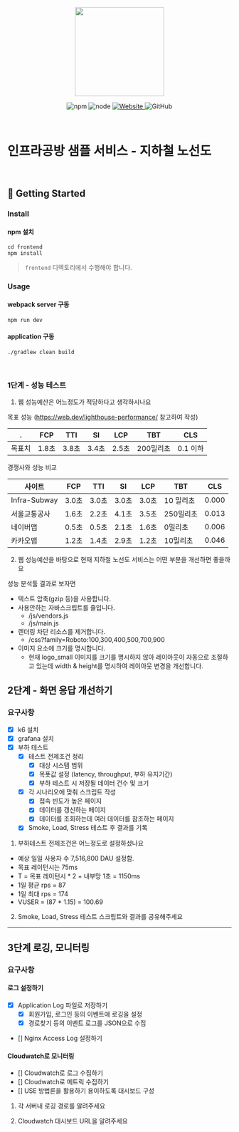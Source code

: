 <p align="center">
    <img width="200px;" src="https://raw.githubusercontent.com/woowacourse/atdd-subway-admin-frontend/master/images/main_logo.png"/>
</p>
<p align="center">
  <img alt="npm" src="https://img.shields.io/badge/npm-%3E%3D%205.5.0-blue">
  <img alt="node" src="https://img.shields.io/badge/node-%3E%3D%209.3.0-blue">
  <a href="https://edu.nextstep.camp/c/R89PYi5H" alt="nextstep atdd">
    <img alt="Website" src="https://img.shields.io/website?url=https%3A%2F%2Fedu.nextstep.camp%2Fc%2FR89PYi5H">
  </a>
  <img alt="GitHub" src="https://img.shields.io/github/license/next-step/atdd-subway-service">
</p>

<br>

# 인프라공방 샘플 서비스 - 지하철 노선도

<br>

## 🚀 Getting Started

### Install
#### npm 설치
```
cd frontend
npm install
```
> `frontend` 디렉토리에서 수행해야 합니다.

### Usage
#### webpack server 구동
```
npm run dev
```
#### application 구동
```
./gradlew clean build
```
<br>


### 1단계 - 성능 테스트
1. 웹 성능예산은 어느정도가 적당하다고 생각하시나요

목표 성능 (https://web.dev/lighthouse-performance/ 참고하여 작성)

| .   | FCP  | TTI  | SI   | LCP  | TBT    | CLS    |
|-----|------|------|------|------|--------|--------|
| 목표치 | 1.8초 | 3.8초 | 3.4초 | 2.5초 | 200밀리초 | 0.1 이하 |

경쟁사와 성능 비교

| 사이트            | FCP  | TTI  | SI   | LCP  | TBT    | CLS   |
|----------------|------|------|------|------|--------|-------|
| Infra-Subway | 3.0초 | 3.0초 | 3.0초 | 3.0초 | 10 밀리초 | 0.000 |
| 서울교통공사    | 1.6초 | 2.2초 | 4.1초 | 3.5초 | 250밀리초 | 0.013 |
| 네이버맵      | 0.5초 | 0.5초 | 2.1초 | 1.6초 | 0밀리초   | 0.006 |
| 카카오맵      | 1.2초 | 1.4초 | 2.9초 | 1.2초 | 10밀리초  | 0.046 |

2. 웹 성능예산을 바탕으로 현재 지하철 노선도 서비스는 어떤 부분을 개선하면 좋을까요

성능 분석툴 결과로 보자면
- 텍스트 압축(gzip 등)을 사용합니다.
- 사용안하는 자바스크립트를 줄입니다.
  - /js/vendors.js
  - /js/main.js
- 렌더링 차단 리소스를 제거합니다.
  - /css?family=Roboto:100,300,400,500,700,900
- 이미지 요소에 크기를 명시합니다.
  - 현재 logo_small 이미지를 크기를 명시하지 않아 레이아웃이 자동으로 조절하고 있는데 width & height를 명시하여 레이아웃 변경을 개선합니다. 


## 2단계 - 화면 응답 개선하기
### 요구사항
- [x] k6 설치
- [x] grafana 설치
- [x] 부하 테스트
  - [x] 테스트 전제조건 정리
    - [x] 대상 시스템 범위
    - [x] 목푯값 설정 (latency, throughput, 부하 유지기간)
    - [x] 부하 테스트 시 저장될 데이터 건수 및 크기
  - [x] 각 시나리오에 맞춰 스크립트 작성
    - [x] 접속 빈도가 높은 페이지
    - [x] 데이터를 갱신하는 페이지
    - [x] 데이터를 조회하는데 여러 데이터를 참조하는 페이지
  - [x] Smoke, Load, Stress 테스트 후 결과를 기록
  
1. 부하테스트 전제조건은 어느정도로 설정하셨나요
- 예상 일일 사용자 수 7,516,800 DAU 설정함.
- 목표 레이턴시는 75ms
- T = 목표 레이턴시 * 2 + 내부망 1초 = 1150ms
- 1일 평균 rps = 87
- 1일 최대 rps = 174 
- VUSER = (87 * 1.15)  = 100.69

2. Smoke, Load, Stress 테스트 스크립트와 결과를 공유해주세요


---
## 3단계 로깅, 모니터링
### 요구사항
#### 로그 설정하기
- [x] Application Log 파일로 저장하기
  - [x] 회원가입, 로그인 등의 이벤트에 로깅을 설정
  - [x] 경로찾기 등의 이벤트 로그를 JSON으로 수집
- [] Nginx Access Log 설정하기

#### Cloudwatch로 모니터링
- [] Cloudwatch로 로그 수집하기
- [] Cloudwatch로 메트릭 수집하기
- [] USE 방법론을 활용하기 용이하도록 대시보드 구성

1. 각 서버내 로깅 경로를 알려주세요

2. Cloudwatch 대시보드 URL을 알려주세요
